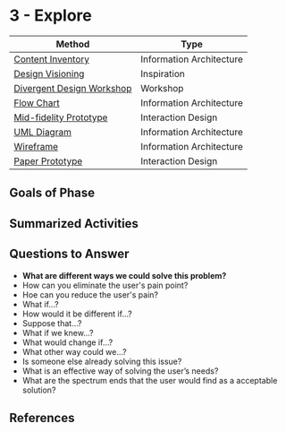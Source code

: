# 3 - Explore

Method | Type
----- | -----
[Content Inventory](content-inventory.md) | Information Architecture
[Design Visioning](design-visioning.md) | Inspiration
[Divergent Design Workshop](divergent-design-workshop.md) | Workshop
[Flow Chart](flow-chart.md) | Information Architecture
[Mid-fidelity Prototype](mid-fidelity-prototype.md) | Interaction Design
[UML Diagram](uml-diagram.md) | Information Architecture
[Wireframe](wireframe.md) | Information Architecture
[Paper Prototype](paper-prototype.md) | Interaction Design

## Goals of Phase


## Summarized Activities


## Questions to Answer
- **What are different ways we could solve this problem?**
- How can you eliminate the user's pain point?
- Hoe can you reduce the user's pain?
- What if…?
- How would it be different if…?
- Suppose that…?
- What if we knew…?
- What would change if…?
- What other way could we…?
- Is someone else already solving this issue?
- What is an effective way of solving the user’s needs?
- What are the spectrum ends that the user would find as a acceptable solution?



## References
